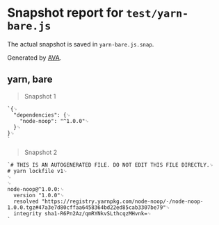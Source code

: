 # Snapshot report for `test/yarn-bare.js`

The actual snapshot is saved in `yarn-bare.js.snap`.

Generated by [AVA](https://ava.li).

## yarn, bare

> Snapshot 1

    `{␊
      "dependencies": {␊
        "node-noop": "^1.0.0"␊
      }␊
    }␊
    `

> Snapshot 2

    `# THIS IS AN AUTOGENERATED FILE. DO NOT EDIT THIS FILE DIRECTLY.␊
    # yarn lockfile v1␊
    ␊
    ␊
    node-noop@^1.0.0:␊
      version "1.0.0"␊
      resolved "https://registry.yarnpkg.com/node-noop/-/node-noop-1.0.0.tgz#47a3e7d80cffaa6458364bd22ed85cab3307be79"␊
      integrity sha1-R6Pn2Az/qmRYNkvSLthcqzMHvnk=␊
    `
